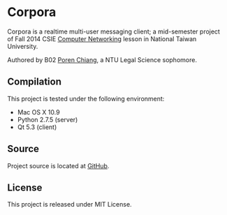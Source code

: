 Corpora
===

Corpora is a realtime multi-user messaging client; a mid-semester project of
Fall 2014 CSIE [Computer Networking](http://voip.csie.org/CN2014/) lesson in
National Taiwan University.

Authored by B02 [Poren Chiang](http://poren.tw), a NTU Legal Science sophomore.

Compilation
---
This project is tested under the following environment:

* Mac OS X 10.9
* Python 2.7.5 (server)
* Qt 5.3 (client)

Source
---
Project source is located at [GitHub](https://github.com/rschiang/corpora.git).

License
---
This project is released under MIT License.
